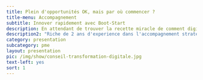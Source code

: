 ```yaml
---
title: Plein d'opportunités OK, mais par où commencer ?
title-menu: Accompagnement
subtitle: Innover rapidement avec Boot-Start
description: En attendant de trouver la recette miracle de comment digitaliser son entreprise, nous allons plutôt nous concentrer sur la douleur ou bien le plaisir potentiel (d'un point de vue entreprise, ils sont souvent liés au portefeuille qu'on se le dise). Qu'est ce qui fait mal ? Et comment une des millions de technologies existantes peut procurer ce plaisir de problème résolu.
description2: "Riche de 2 ans d'experience dans l'accompagnement stratégique et technique de startups, nous avons développé la <b>méthode Boot-Start</b> pour les PME ! Nos chefs de projet définissent avec vous un procédé pour développer votre projet innovant de manière simple et pragmatique. Une démarche rationnelle basée sur l'action: <b> Audit / Prototypage / Testing / Développement agile</b>"
category: presentation
subcategory: pme
layout: presentation
pic: /img/show/conseil-transformation-digitale.jpg
text-left: yes
sort: 1
---
```

